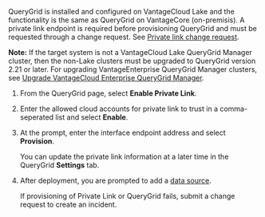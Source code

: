 
QueryGrid is installed and configured on VantageCloud Lake and the functionality is the same as QueryGrid on VantageCore (on-premisis). A private link endpoint is required before provisioning QueryGrid and must be requested through a change request. See [Private link change request](yml1671157089031.md).

**Note:** If the target system is not a VantageCloud Lake QueryGrid Manager cluster, then the non-Lake clusters must be upgraded to QueryGrid version 2.21 or later. For upgrading VantageEnterprise QueryGrid Manager clusters, see [Upgrade VantageCloud Enterprise QueryGrid Manager](wgr1674777759031.md).

1.  From the QueryGrid page, select **Enable Private Link**.

1.  Enter the allowed cloud accounts for private link to trust in a comma-seperated list and select **Enable**.

1.  At the prompt, enter the interface endpoint address and select **Provision**.

    You can update the private link information at a later time in the QueryGrid **Settings** tab.

1.  After deployment, you are prompted to add a [data source](znp1640282079399.md).

    If provisioning of Private Link or QueryGrid fails, submit a change request to create an incident.



